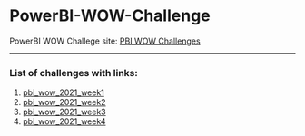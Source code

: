 # PowerBI-WOW-Challenge

PowerBI WOW Challege site: [PBI WOW Challenges](https://workout-wednesday.com/power-bi-challenges/)


---
### List of challenges with links:
1. [pbi_wow_2021_week1](https://workout-wednesday.com/pbi-2021-w01/)
2. [pbi_wow_2021_week2](https://workout-wednesday.com/pbi-2021-w02/)
3. [pbi_wow_2021_week3](https://workout-wednesday.com/pbi-2021-w03/)
4. [pbi_wow_2021_week4](https://workout-wednesday.com/pbi-2021-w04/)